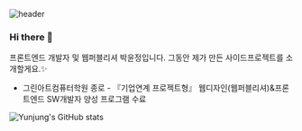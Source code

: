 ![header](https://capsule-render.vercel.app/api?type=Waving)
### Hi there 👋
프론트엔드 개발자 및 웹퍼블리셔 박윤정입니다.
그동안 제가 만든 사이드프로젝트를 소개할게요.✨

- 그린아트컴퓨터학원 종로 - 
『기업연계 프로젝트형』 웹디자인(웹퍼블리셔)&프론트엔드 SW개발자 양성 프로그램 수료

![Yunjung's GitHub stats](https://github-readme-stats.vercel.app/api?username=Yunjung3&show_icons=true&theme=radical)
